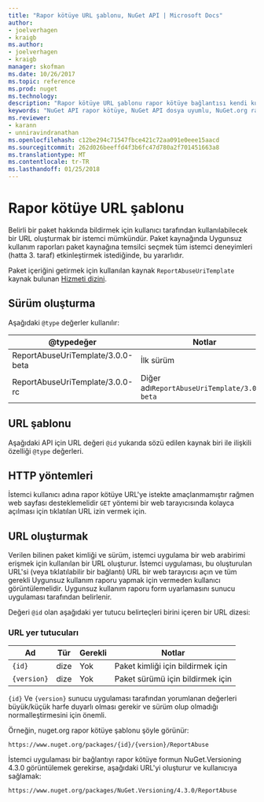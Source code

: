```yaml
---
title: "Rapor kötüye URL şablonu, NuGet API | Microsoft Docs"
author:
- joelverhagen
- kraigb
ms.author:
- joelverhagen
- kraigb
manager: skofman
ms.date: 10/26/2017
ms.topic: reference
ms.prod: nuget
ms.technology: 
description: "Rapor kötüye URL şablonu rapor kötüye bağlantısı kendi kullanıcı Arabiriminde görüntülenecek istemcilerin sağlar."
keywords: "NuGet API rapor kötüye, NuGet API dosya uyumlu, NuGet.org rapor URL şablonu"
ms.reviewer:
- karann
- unniravindranathan
ms.openlocfilehash: c12be294c71547fbce421c72aa091e0eee15aacd
ms.sourcegitcommit: 262d026beeffd4f3b6fc47d780a2f701451663a8
ms.translationtype: MT
ms.contentlocale: tr-TR
ms.lasthandoff: 01/25/2018
---
```

# <a name="report-abuse-url-template"></a>Rapor kötüye URL şablonu

Belirli bir paket hakkında bildirmek için kullanıcı tarafından kullanılabilecek bir URL oluşturmak bir istemci mümkündür. Paket kaynağında Uygunsuz kullanım raporları paket kaynağına temsilci seçmek tüm istemci deneyimleri (hatta 3. taraf) etkinleştirmek istediğinde, bu yararlıdır.

Paket içeriğini getirmek için kullanılan kaynak `ReportAbuseUriTemplate` kaynak bulunan [Hizmeti dizini](service-index.md).

## <a name="versioning"></a>Sürüm oluşturma

Aşağıdaki `@type` değerler kullanılır:

@typedeğer                       | Notlar
--------------------------------- | -----
ReportAbuseUriTemplate/3.0.0-beta | İlk sürüm
ReportAbuseUriTemplate/3.0.0-rc   | Diğer adı`ReportAbuseUriTemplate/3.0.0-beta`

## <a name="url-template"></a>URL şablonu

Aşağıdaki API için URL değeri `@id` yukarıda sözü edilen kaynak biri ile ilişkili özelliği `@type` değerleri.

## <a name="http-methods"></a>HTTP yöntemleri

İstemci kullanıcı adına rapor kötüye URL'ye istekte amaçlanmamıştır rağmen web sayfası desteklemelidir `GET` yöntemi bir web tarayıcısında kolayca açılması için tıklatılan URL izin vermek için.

## <a name="construct-the-url"></a>URL oluşturmak

Verilen bilinen paket kimliği ve sürüm, istemci uygulama bir web arabirimi erişmek için kullanılan bir URL oluşturur. İstemci uygulaması, bu oluşturulan URL'si (veya tıklatılabilir bir bağlantı) URL bir web tarayıcısı açın ve tüm gerekli Uygunsuz kullanım raporu yapmak için vermeden kullanıcı görüntülemelidir. Uygunsuz kullanım raporu form uyarlamasını sunucu uygulaması tarafından belirlenir.

Değeri `@id` olan aşağıdaki yer tutucu belirteçleri birini içeren bir URL dizesi:

### <a name="url-placeholders"></a>URL yer tutucuları

Ad        | Tür    | Gerekli | Notlar
----------- | ------- | -------- | -----
`{id}`      | dize  | Yok       | Paket kimliği için bildirmek için
`{version}` | dize  | Yok       | Paket sürümü için bildirmek için

`{id}` Ve `{version}` sunucu uygulaması tarafından yorumlanan değerleri büyük/küçük harfe duyarlı olması gerekir ve sürüm olup olmadığı normalleştirmesini için önemli.

Örneğin, nuget.org rapor kötüye şablonu şöyle görünür:

    https://www.nuget.org/packages/{id}/{version}/ReportAbuse

İstemci uygulaması bir bağlantıyı rapor kötüye formun NuGet.Versioning 4.3.0 görüntülemek gerekirse, aşağıdaki URL'yi oluşturur ve kullanıcıya sağlamak:

    https://www.nuget.org/packages/NuGet.Versioning/4.3.0/ReportAbuse

